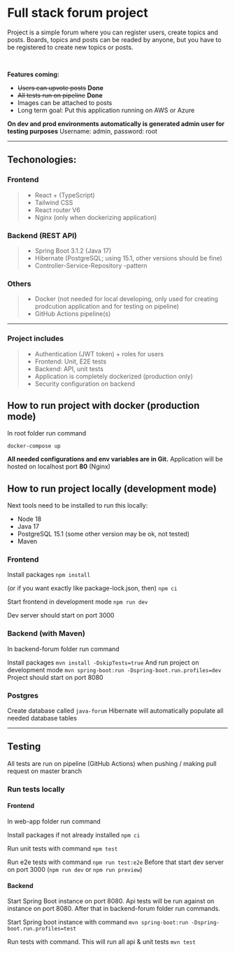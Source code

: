 <h1>Full stack forum project</h1>

<p>Project is a simple forum where you can register users, create topics and posts.
Boards, topics and posts can be readed by anyone, but you have to be registered to create new topics or posts.</p>
<br>

**Features coming:**

- ~~Users can upvote posts~~ **Done**
- ~~All tests run on pipeline~~ **Done**
- Images can be attached to posts
- Long term goal: Put this application running on AWS or Azure

**On dev and prod environments automatically is generated admin user for testing purposes**
Username: admin, password: root

---

<h2>Techonologies:</h2>

<h3>Frontend</h3>

> - React + (TypeScript)
> - Tailwind CSS
> - React router V6
> - Nginx (only when dockerizing application)

<h3>Backend (REST API)</h3>

> - Spring Boot 3.1.2 (Java 17)
> - Hibernate (PostgreSQL; using 15.1, other versions should be fine)
> - Controller-Service-Repository -pattern

<h3>Others</h3>

> - Docker (not needed for local developing, only used for creating prodcution application and for testing on pipeline)
> - GitHub Actions pipeline(s)

---

<h3> Project includes</h3>

> - Authentication (JWT token) + roles for users
> - Frontend: Unit, E2E tests
> - Backend: API, unit tests
> - Application is completely dockerized (production only)
> - Security configuration on backend

<h2>How to run project with docker (production mode)</h2>
In root folder run command

`docker-compose up`

**All needed configurations and env variables are in Git.**
Application will be hosted on localhost port **80** (Nginx)

<h2>How to run project locally (development mode)</h2>
<p>Next tools need to be installed to run this locally:</p>

- Node 18
- Java 17
- PostgreSQL 15.1 (some other version may be ok, not tested)
- Maven

<h3>Frontend</h3>

Install packages
`npm install`

(or if you want exactly like package-lock.json, then)
`npm ci`

Start frontend in development mode
`npm run dev`

Dev server should start on port 3000

<h3>Backend (with Maven)</h3>
<p>In backend-forum folder run command</p>

Install packages
`mvn install -DskipTests=true`
And run project on development mode
`mvn spring-boot:run -Dspring-boot.run.profiles=dev`
Project should start on port 8080

<h3>Postgres</h3>

Create database called `java-forum` Hibernate will automatically populate all needed database tables

---

<h2>Testing</h2>

<p>All tests are run on pipeline (GitHub Actions) when pushing / making pull request on master branch</p>

<h3>Run tests locally</h3>

<h4>Frontend</h4>
<p>In web-app folder run command</p>

Install packages if not already installed
`npm ci`

Run unit tests with command
`npm test`

Run e2e tests with command `npm run test:e2e` Before that start dev server on port 3000
(`npm run dev` or `npm run preview`)

<h4>Backend</h4>
<p>Start Spring Boot instance on port 8080.  Api tests will be run against on instance on port 8080. After that in backend-forum folder run commands.</p>

Start Spring boot instance with command
`mvn spring-boot:run -Dspring-boot.run.profiles=test`

Run tests with command. This will run all api & unit tests
`mvn test`
